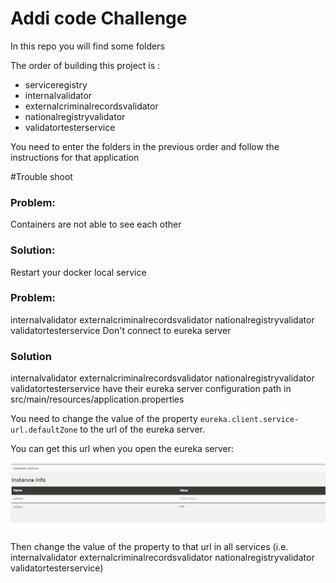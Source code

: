 ﻿# Addi code Challenge

In this repo you will find some folders

The order of building this project is :

- serviceregistry   
- internalvalidator
- externalcriminalrecordsvalidator
- nationalregistryvalidator
- validatortesterservice

You need to enter the folders in the previous order and follow the instructions for that application

#Trouble shoot

### Problem:
Containers are not able to see each other
### Solution: 
Restart your docker local service


### Problem:
internalvalidator externalcriminalrecordsvalidator nationalregistryvalidator validatortesterservice
Don't connect to eureka server

### Solution
internalvalidator externalcriminalrecordsvalidator nationalregistryvalidator validatortesterservice
have their eureka server configuration path in src/main/resources/application.properties

You need to change the value of the property `eureka.client.service-url.defaultZone` to the url of the eureka server.

You can get this url when you open the eureka server:

![screenshot](/screenshot/screenshot.png)

Then change the value of the property to that url in all services (i.e. internalvalidator externalcriminalrecordsvalidator nationalregistryvalidator validatortesterservice)











